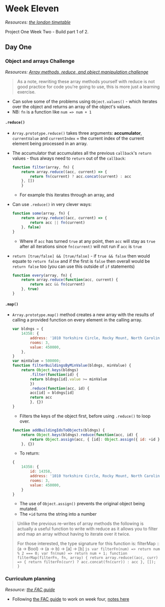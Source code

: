 #  Week Eleven

_Resources:_ [_the london timetable_](https://github.com/foundersandcoders/london-programme/blob/master/weeks-10-16/week-11.md) 

Project One Week Two - Build part 1 of 2.

## Day One

### Object and arrays Challenge
_Resources:_ [_Array methods, reduce, and object manipulation challenge_](https://github.com/foundersandcoders/mc-objects-and-array-methods-mashup)

> As a note, rewriting these array methods yourself with reduce is not good practice for code you're going to use, this is more just a learning exercise. 
* Can solve some of the problems using `Object.values()` - which iterates over the object and returns an array of the object's values.
* NB: `fn` is a function like `num => num + 1`

#### `.reduce()`
* `Array.prototype.reduce()` takes three arguments: **accumulator**, `currentValue` and `currentIndex` = the current index of the current element being processed in an array.

* The accumulator that accumulates all the previous `callback`'s `return` values - thus always need to `return` out of the `callback`:
    ```js
    function filter(array, fn) {
        return array.reduce((acc, current) => {
            return fn(current) ? acc.concat(current) : acc
        }, [])
        }
    ```

    * For example this iterates through an array, and 
* Can use `.reduce()` in very clever ways:
    ```js
    function some(array, fn) {
        return array.reduce((acc, current) => {
            return acc || fn(current)
        }, false)
    }
    ```
    * Where if `acc` has turned `true` at any point, then `acc` will stay as `true` after all iterations since `fn(current)` will not run if `acc` is `true`

* `return [true/false] && [true/false]` - if `true && false` then would equate to `return false` and if the first is `false` then overall would be `return false` too (you can use this outside of `if` statements)
    ```js
    function every(array, fn) {
        return array.reduce(function(acc, current) {
            return acc && fn(current)
        }, true)
    }
    ```

#### `.map()`
* `Array.prototype.map()` method creates a new array with the results of calling a provided function on every element in the calling array.

    ```js
    var bldngs = {
        14358: {
            address: '1010 Yorkshire Circle, Rocky Mount, North Carolina, 75141',
            rooms: 3,
            value: 450000,
        },
    }
    var minValue = 500000;
    function filterBuildingsByMinValue(bldngs, minValue) {
        return Object.keys(bldngs)
            .filter(function(id) {
            return bldngs[id].value >= minValue
            })
            .reduce(function(acc, id) {
            acc[id] = bldngs[id]
            return acc
            }, {})
    }
    ```
    * Filters the keys of the object first, before using `.reduce()` to loop over. 

    ```js
    function addBuildingIdsToObjects(bldngs) {
        return Object.keys(bldngs).reduce(function(acc, id) {
            return Object.assign(acc, { [id]: Object.assign({ id: +id }, bldngs[id]) })
        }, {})
    ```
    * To return:
    ```js
    {
        14358: {
            id: 14358,
            address: '1010 Yorkshire Circle, Rocky Mount, North Carolina, 75141',
            rooms: 3,
            value: 450000,
        }
    }
    ```
    * The use of `Object.assign()` prevents the original object being mutated.
    * The `+id` turns the string into a number


> Unlike the previous re-writes of array methods the following is actually a useful function to write with reduce as it allows you to filter and map an array without having to iterate over it twice.
>
> For those interested, the type signature for this function is:
> filterMap :: (a -> Bool) -> (a -> b) -> [a] -> [b]
    ```js
    var filterFn(num) => return num % 2 === 0;
    var fn(num) => return num + 1;
    function filterMap(filterFn, fn, array) {
        return array.reduce((acc, curr) => {
            return filterFn(curr) ? acc.concat(fn(curr)) : acc
        }, []);
    }
    ```

### Curriculum planning
_Resource:_ [_the FAC guide_](https://github.com/foundersandcoders/master-reference/blob/master/curriculum-planning/curriculum-update-process.md)

* Following [the FAC guide](https://github.com/foundersandcoders/master-reference/blob/master/curriculum-planning/curriculum-update-process.md) to work on week four, [notes here](https://hackmd.io/k99n2M56Sjy3DNb02DD2oA)
